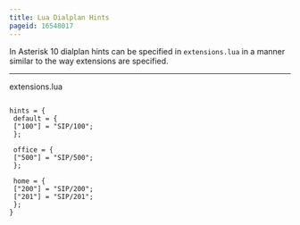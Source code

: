 ```yaml
---
title: Lua Dialplan Hints
pageid: 16548017
---
```


In Asterisk 10 dialplan hints can be specified in `extensions.lua` in a manner similar to the way extensions are specified.

---

extensions.lua  

```

hints = {
 default = {
 ["100"] = "SIP/100";
 };

 office = {
 ["500"] = "SIP/500";
 };

 home = {
 ["200"] = "SIP/200";
 ["201"] = "SIP/201";
 };
}

```
